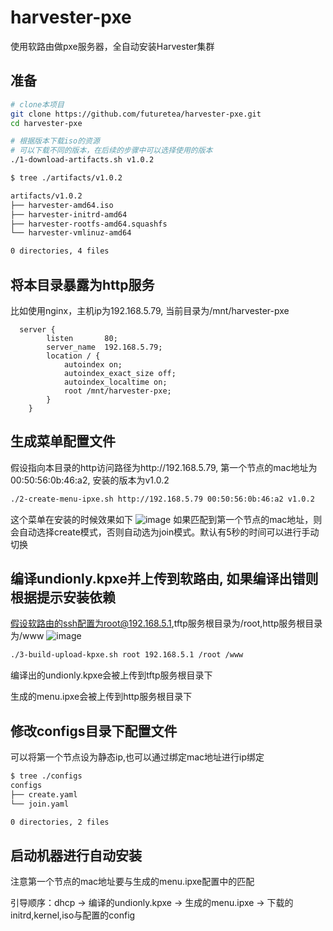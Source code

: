 # harvester-pxe
使用软路由做pxe服务器，全自动安装Harvester集群

## 准备
```bash
# clone本项目
git clone https://github.com/futuretea/harvester-pxe.git
cd harvester-pxe

# 根据版本下载iso的资源
# 可以下载不同的版本，在后续的步骤中可以选择使用的版本
./1-download-artifacts.sh v1.0.2

```
```bash
$ tree ./artifacts/v1.0.2

artifacts/v1.0.2
├── harvester-amd64.iso
├── harvester-initrd-amd64
├── harvester-rootfs-amd64.squashfs
└── harvester-vmlinuz-amd64

0 directories, 4 files

```

## 将本目录暴露为http服务
比如使用nginx，主机ip为192.168.5.79, 当前目录为/mnt/harvester-pxe
```nginx
  server {
        listen       80;
        server_name  192.168.5.79;
        location / {
        	autoindex on;
        	autoindex_exact_size off;
        	autoindex_localtime on;
        	root /mnt/harvester-pxe;
        }
    }
```

## 生成菜单配置文件
假设指向本目录的http访问路径为http://192.168.5.79, 第一个节点的mac地址为00:50:56:0b:46:a2, 安装的版本为v1.0.2
```bash
./2-create-menu-ipxe.sh http://192.168.5.79 00:50:56:0b:46:a2 v1.0.2
```
这个菜单在安装的时候效果如下
![image](https://user-images.githubusercontent.com/15064560/114909046-4c9e9b80-9e4f-11eb-9d59-e256bc114aa9.png)
如果匹配到第一个节点的mac地址，则会自动选择create模式，否则自动选为join模式。默认有5秒的时间可以进行手动切换

## 编译undionly.kpxe并上传到软路由, 如果编译出错则根据提示安装依赖
假设软路由的ssh配置为root@192.168.5.1,tftp服务根目录为/root,http服务根目录为/www
![image](https://user-images.githubusercontent.com/15064560/114910456-83c17c80-9e50-11eb-97a5-74ed9bd35849.png)

```bash
./3-build-upload-kpxe.sh root 192.168.5.1 /root /www
```
编译出的undionly.kpxe会被上传到tftp服务根目录下

生成的menu.ipxe会被上传到http服务根目录下


## 修改configs目录下配置文件
可以将第一个节点设为静态ip,也可以通过绑定mac地址进行ip绑定
```bash
$ tree ./configs
configs
├── create.yaml
└── join.yaml

0 directories, 2 files
```

## 启动机器进行自动安装
注意第一个节点的mac地址要与生成的menu.ipxe配置中的匹配

引导顺序：dhcp -> 编译的undionly.kpxe -> 生成的menu.ipxe -> 下载的initrd,kernel,iso与配置的config

